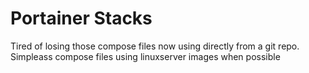 # Portainer Stacks
Tired of losing those compose files now using directly from a git repo.
Simpleass compose files using linuxserver images when possible

